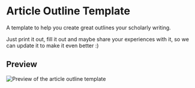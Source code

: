 # Article Outline Template
A template to help you create great outlines your scholarly writing.

Just print it out, fill it out and maybe share your experiences with it, so we can update it to make it even better :)

## Preview
![Preview of the article outline template](https://github.com/sarahalang/Article-Outline-Template/blob/master/article-outline-template-preview.png)
